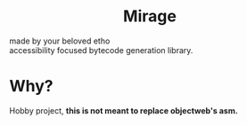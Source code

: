 <h1 align="center">Mirage</h1>
made by your beloved etho <br>
accessibility focused bytecode generation library.

# Why?
Hobby project, **this is not meant to replace objectweb's asm.**
